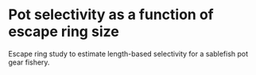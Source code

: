# Pot selectivity as a function of escape ring size
Escape ring study to estimate length-based selectivity for a sablefish pot gear fishery.
